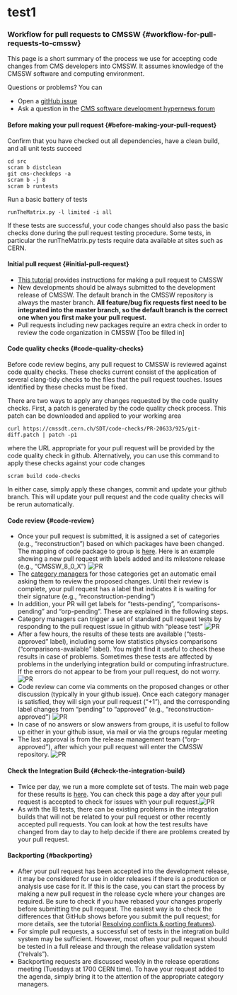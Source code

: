 # test1



###  Workflow for pull requests to CMSSW {#workflow-for-pull-requests-to-cmssw}

This page is a short summary of the process we use for accepting code changes from CMS developers into CMSSW. It assumes knowledge of the CMSSW software and computing environment.

Questions or problems? You can

* Open a [gitHub issue](https://github.com/cms-sw/cmssw/issues)
* Ask a question in the [CMS software development hypernews forum](https://hypernews.cern.ch/HyperNews/CMS/get/swDevelopment.html)

#### Before making your pull request {#before-making-your-pull-request}

Confirm that you have checked out all dependencies, have a clean build, and all unit tests succeed

```text
cd src
scram b distclean 
git cms-checkdeps -a
scram b -j 8
scram b runtests
```

Run a basic battery of tests

```text
runTheMatrix.py -l limited -i all
```

If these tests are successful, your code changes should also pass the basic checks done during the pull request testing procedure. Some tests, in particular the runTheMatrix.py tests require data available at sites such as CERN.

#### Initial pull request {#initial-pull-request}

* [This tutorial](http://cms-sw.github.io/tutorial.html) provides instructions for making a pull request to CMSSW
* New developments should be always submitted to the development release of CMSSW. The default branch in the CMSSW repository is always the master branch. **All feature/bug fix requests first need to be integrated into the master branch, so the default branch is the correct one when you first make your pull request.**
* Pull requests including new packages require an extra check in order to review the code organization in CMSSW \[Too be filled in\]

#### Code quality checks {#code-quality-checks}

Before code review begins, any pull request to CMSSW is reviewed against code quality checks. These checks current consist of the application of several clang-tidy checks to the files that the pull request touches. Issues identified by these checks must be fixed.

There are two ways to apply any changes requested by the code quality checks. First, a patch is generated by the code quality check process. This patch can be downloaded and applied to your working area

```text
curl https://cmssdt.cern.ch/SDT/code-checks/PR-20633/925/git-diff.patch | patch -p1
```

where the URL appropriate for your pull request will be provided by the code quality check in github. Alternatively, you can use this command to apply these checks against your code changes

```text
scram build code-checks
```

In either case, simply apply these changes, commit and update your github branch. This will update your pull request and the code quality checks will be rerun automatically.

#### Code review {#code-review}

* Once your pull request is submitted, it is assigned a set of categories \(e.g., “reconstruction”\) based on which packages have been changed. The mapping of code package to group is [here](https://github.com/cms-sw/cms-bot/blob/master/categories.py). Here is an example showing a new pull request with labels added and its milestone release \(e.g., “CMSSW\_8\_0\_X”\) ![PR](http://cms-sw.github.io/images/PR_addLabels.png)
* The [category managers](https://github.com/cms-sw/cms-bot/blob/master/categories.py) for those categories get an automatic email asking them to review the proposed changes. Until their review is complete, your pull request has a label that indicates it is waiting for their signature \(e.g., “reconstruction-pending”\)
* In addition, your PR will get labels for “tests-pending”, “comparisons-pending” and “orp-pending”. These are explained in the following steps.
* Category managers can trigger a set of standard pull request tests by responding to the pull request issue in github with “please test” ![PR](http://cms-sw.github.io/images/PR_pleaseTest.png)
* After a few hours, the results of these tests are available \(“tests-approved” label\), including some low statistics physics comparisons \(“comparisons-available” label\). You might find it useful to check these results in case of problems. Sometimes these tests are affected by problems in the underlying integration build or computing infrastructure. If the errors do not appear to be from your pull request, do not worry.![PR](http://cms-sw.github.io/images/PR_comparisonDone.png)
* Code review can come via comments on the proposed changes or other discussion \(typically in your github issue\). Once each category manager is satisfied, they will sign your pull request \(“+1”\), and the corresponding label changes from “pending” to “approved” \(e.g., “reconstruction-approved”\) ![PR](http://cms-sw.github.io/images/PR_reviewerComplete.png)
* In case of no answers or slow answers from groups, it is useful to follow up either in your github issue, via mail or via the groups regular meeting
* The last approval is from the release management team \(“orp-approved”\), after which your pull request will enter the CMSSW repository. ![PR](http://cms-sw.github.io/images/PR_orpApproval.png)

#### Check the Integration Build {#check-the-integration-build}

* Twice per day, we run a more complete set of tests. The main web page for these results is [here](https://cmssdt.cern.ch/SDT/html/showIB.html). You can check this page a day after your pull request is accepted to check for issues with your pull request.![PR](http://cms-sw.github.io/images/PR_IntegrationBuilds.png)
* As with the IB tests, there can be existing problems in the integration builds that will not be related to your pull request or other recently accepted pull requests. You can look at how the test results have changed from day to day to help decide if there are problems created by your pull request.

#### Backporting {#backporting}

* After your pull request has been accepted into the development release, it may be considered for use in older releases if there is a production or analysis use case for it. If this is the case, you can start the process by making a new pull request in the release cycle where your changes are required. Be sure to check if you have rebased your changes properly before submitting the pull request. The easiest way is to check the differences that GitHub shows before you submit the pull request; for more details, see the tutorial [Resolving conflicts & porting features](http://cms-sw.github.io/tutorial-resolve-conflicts.html)\).
* For simple pull requests, a successful set of tests in the integration build system may be sufficient. However, most often your pull request should be tested in a full release and through the release validation system \(“relvals”\).
* Backporting requests are discussed weekly in the release operations meeting \(Tuesdays at 1700 CERN time\). To have your request added to the agenda, simply bring it to the attention of the appropriate category managers.

